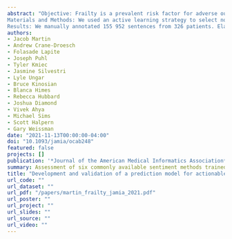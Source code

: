 ```yaml
---
abstract: "Objective: Frailty is a prevalent risk factor for adverse outcomes among patients with chronic lung disease. However, identifying frail patients who may benefit from interventions is challenging using standard data sour- ces. We therefore sought to identify phrases in clinical notes in the electronic health record (EHR) that describe actionable frailty syndromes.
Materials and Methods: We used an active learning strategy to select notes from the EHR and annotated each sentence for 4 actionable aspects of frailty: respiratory impairment, musculoskeletal problems, fall risk, and nu- tritional deficiencies. We compared the performance of regression, tree-based, and neural network models to predict the labels for each sentence. We evaluated performance with the scaled Brier score (SBS), where 1 is perfect and 0 is uninformative, and the positive predictive value (PPV).
Results: We manually annotated 155 952 sentences from 326 patients. Elastic net regression had the best perfor- mance across all 4 frailty aspects (SBS 0.52, 95% confidence interval [CI] 0.49–0.54) followed by random forests (SBS 0.49, 95% CI 0.47–0.51), and multi-task neural networks (SBS 0.39, 95% CI 0.37–0.42). For the elastic net model, the PPV for identifying the presence of respiratory impairment was 54.8% (95% CI 53.3%–56.6%) at a sensitivity of 80%. Discussion: Classification models using EHR notes can effectively identify actionable aspects of frailty among patients living with chronic lung disease. Regression performed better than random forest and neural network models. Conclusions: NLP-based models offer promising support to population health management programs that seek to identify and refer community-dwelling patients with frailty for evidence-based interventions."
authors:
- Jacob Martin
- Andrew Crane-Droesch
- Folasade Lapite
- Joseph Puhl
- Tyler Kmiec
- Jasmine Silvestri
- Lyle Ungar
- Bruce Kinosian
- Blanca Himes
- Rebecca Hubbard
- Joshua Diamond
- Vivek Ahya
- Michael Sims
- Scott Halpern
- Gary Weissman
date: "2021-11-13T00:00:00-04:00"
doi: "10.1093/jamia/ocab248"
featured: false
projects: []
publication: '*Journal of the American Medical Informatics Association* 2021;29(1):109-119.'
summary: Assessment of six commonly available sentiment methods trained in non-clinical domains. We evaluated their performance at predicting mortality, and other clinical tasks. Existing sentiment methods have serious limitations with clinical data and should not be deployed to support decision making tools.
title: "Development and validation of a prediction model for actionable aspects of frailty in the text of clinicians’ encounter notes"
url_code: ""
url_dataset: ""
url_pdf: "/papers/martin_frailty_jamia_2021.pdf"
url_poster: ""
url_project: ""
url_slides: ""
url_source: ""
url_video: ""
---
```




